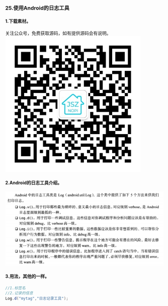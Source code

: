 ### 25.使用Android的日志工具
#### 1.下载素材。
关注公众号，免费获取源码，如有提供源码会有说明。
![title](https://raw.githubusercontent.com/JSZNopi/JSZImage/master/gitnote/2019/10/30/WXCODE-1572446034519.jpeg)

#### 2.Android的日志工具介绍。
![title](https://raw.githubusercontent.com/JSZNopi/JSZImage/master/gitnote/2019/12/14/1-1576315858695.png)

#### 3.用法，其他的一样。
```java
//1.标签名
//2.记录的信息
Log.d("mytag","日志记录工具");
```